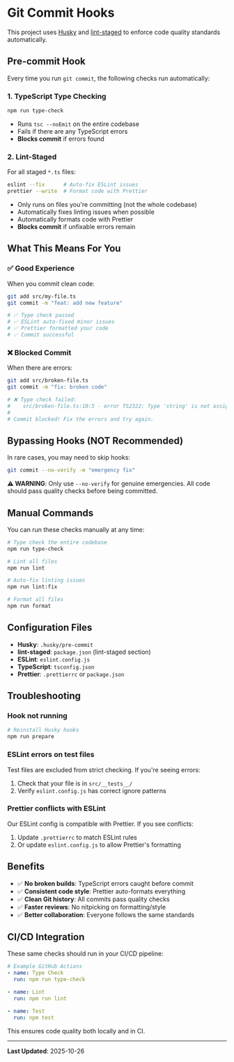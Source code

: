 # Git Commit Hooks

This project uses [Husky](https://typicode.github.io/husky/) and [lint-staged](https://github.com/lint-staged/lint-staged) to enforce code quality standards automatically.

## Pre-commit Hook

Every time you run `git commit`, the following checks run automatically:

### 1. TypeScript Type Checking

```bash
npm run type-check
```

- Runs `tsc --noEmit` on the entire codebase
- Fails if there are any TypeScript errors
- **Blocks commit** if errors found

### 2. Lint-Staged

For all staged `*.ts` files:

```bash
eslint --fix      # Auto-fix ESLint issues
prettier --write  # Format code with Prettier
```

- Only runs on files you're committing (not the whole codebase)
- Automatically fixes linting issues when possible
- Automatically formats code with Prettier
- **Blocks commit** if unfixable errors remain

## What This Means For You

### ✅ Good Experience

When you commit clean code:

```bash
git add src/my-file.ts
git commit -m "feat: add new feature"

# ✅ Type check passed
# ✅ ESLint auto-fixed minor issues
# ✅ Prettier formatted your code
# ✅ Commit successful
```

### ❌ Blocked Commit

When there are errors:

```bash
git add src/broken-file.ts
git commit -m "fix: broken code"

# ❌ Type check failed:
#    src/broken-file.ts:10:5 - error TS2322: Type 'string' is not assignable to type 'number'
#
# Commit blocked! Fix the errors and try again.
```

## Bypassing Hooks (NOT Recommended)

In rare cases, you may need to skip hooks:

```bash
git commit --no-verify -m "emergency fix"
```

**⚠️ WARNING**: Only use `--no-verify` for genuine emergencies. All code should pass quality checks before being committed.

## Manual Commands

You can run these checks manually at any time:

```bash
# Type check the entire codebase
npm run type-check

# Lint all files
npm run lint

# Auto-fix linting issues
npm run lint:fix

# Format all files
npm run format
```

## Configuration Files

- **Husky**: `.husky/pre-commit`
- **lint-staged**: `package.json` (lint-staged section)
- **ESLint**: `eslint.config.js`
- **TypeScript**: `tsconfig.json`
- **Prettier**: `.prettierrc` or `package.json`

## Troubleshooting

### Hook not running

```bash
# Reinstall Husky hooks
npm run prepare
```

### ESLint errors on test files

Test files are excluded from strict checking. If you're seeing errors:

1. Check that your file is in `src/__tests__/`
2. Verify `eslint.config.js` has correct ignore patterns

### Prettier conflicts with ESLint

Our ESLint config is compatible with Prettier. If you see conflicts:

1. Update `.prettierrc` to match ESLint rules
2. Or update `eslint.config.js` to allow Prettier's formatting

## Benefits

- ✅ **No broken builds**: TypeScript errors caught before commit
- ✅ **Consistent code style**: Prettier auto-formats everything
- ✅ **Clean Git history**: All commits pass quality checks
- ✅ **Faster reviews**: No nitpicking on formatting/style
- ✅ **Better collaboration**: Everyone follows the same standards

## CI/CD Integration

These same checks should run in your CI/CD pipeline:

```yaml
# Example GitHub Actions
- name: Type Check
  run: npm run type-check

- name: Lint
  run: npm run lint

- name: Test
  run: npm test
```

This ensures code quality both locally and in CI.

---

**Last Updated**: 2025-10-26
